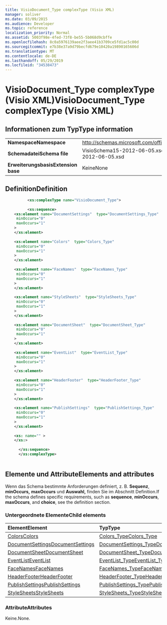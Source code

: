 ```yaml
---
title: VisioDocument_Type complexType (Visio XML)
manager: soliver
ms.date: 03/09/2015
ms.audience: Developer
ms.topic: reference
localization_priority: Normal
ms.assetid: 5003f98e-4fed-73f8-be55-5b068d9cbffe
ms.openlocfilehash: 8c0a5976139aee2f3aee41b3709ce5fd1ac5c00d
ms.sourcegitcommit: e7b38e37a9d79becfd679e10420a19890165606d
ms.translationtype: MT
ms.contentlocale: de-DE
ms.lasthandoff: 05/29/2019
ms.locfileid: "34538473"
---
```

# <a name="visiodocument_type-complextype-visio-xml"></a><span data-ttu-id="d01fe-102">VisioDocument_Type complexType (Visio XML)</span><span class="sxs-lookup"><span data-stu-id="d01fe-102">VisioDocument_Type complexType (Visio XML)</span></span>

## <a name="type-information"></a><span data-ttu-id="d01fe-103">Informationen zum Typ</span><span class="sxs-lookup"><span data-stu-id="d01fe-103">Type information</span></span>

|||
|:-----|:-----|
|<span data-ttu-id="d01fe-104">**Namespace**</span><span class="sxs-lookup"><span data-stu-id="d01fe-104">**Namespace**</span></span> <br/> |http://schemas.microsoft.com/office/visio/2011/1/core  <br/> |
|<span data-ttu-id="d01fe-105">**Schemadatei**</span><span class="sxs-lookup"><span data-stu-id="d01fe-105">**Schema file**</span></span> <br/> |<span data-ttu-id="d01fe-106">VisioSchema15-2012-06-05.xsd</span><span class="sxs-lookup"><span data-stu-id="d01fe-106">VisioSchema15-2012-06-05.xsd</span></span>  <br/> |
|<span data-ttu-id="d01fe-107">**Erweiterungsbasis**</span><span class="sxs-lookup"><span data-stu-id="d01fe-107">**Extension base**</span></span> <br/> |<span data-ttu-id="d01fe-108">Keine</span><span class="sxs-lookup"><span data-stu-id="d01fe-108">None</span></span>  <br/> |
   
## <a name="definition"></a><span data-ttu-id="d01fe-109">Definition</span><span class="sxs-lookup"><span data-stu-id="d01fe-109">Definition</span></span>

```XML
          <xs:complexType name="VisioDocument_Type">
          
          <xs:sequence>
    <xs:element name="DocumentSettings"  type="DocumentSettings_Type"
     minOccurs="0"
     maxOccurs="1"
    >
    </xs:element>
    
    <xs:element name="Colors"  type="Colors_Type"
     minOccurs="0"
     maxOccurs="1"
    >
    </xs:element>
    
    <xs:element name="FaceNames"  type="FaceNames_Type"
     minOccurs="0"
     maxOccurs="1"
    >
    </xs:element>
    
    <xs:element name="StyleSheets"  type="StyleSheets_Type"
     minOccurs="0"
     maxOccurs="1"
    >
    </xs:element>
    
    <xs:element name="DocumentSheet"  type="DocumentSheet_Type"
     minOccurs="0"
     maxOccurs="1"
    >
    </xs:element>
    
    <xs:element name="EventList"  type="EventList_Type"
     minOccurs="0"
     maxOccurs="1"
    >
    </xs:element>
    
    <xs:element name="HeaderFooter"  type="HeaderFooter_Type"
     minOccurs="0"
     maxOccurs="1"
    >
    </xs:element>
    
    <xs:element name="PublishSettings"  type="PublishSettings_Type"
     minOccurs="0"
     maxOccurs="1"
    >
    </xs:element>
    
    <xs: name="" >
    </xs:>
    
      </xs:sequence>
      </xs:complexType>
      
```

## <a name="elements-and-attributes"></a><span data-ttu-id="d01fe-110">Elemente und Attribute</span><span class="sxs-lookup"><span data-stu-id="d01fe-110">Elements and attributes</span></span>

<span data-ttu-id="d01fe-111">Wenn das Schema bestimmte Anforderungen definiert, z. B. **Sequenz**, **minOccurs,** **maxOccurs** und **Auswahl,** finden Sie im Abschnitt Definition.</span><span class="sxs-lookup"><span data-stu-id="d01fe-111">If the schema defines specific requirements, such as **sequence**, **minOccurs**, **maxOccurs**, and **choice**, see the definition section.</span></span> 
  
### <a name="child-elements"></a><span data-ttu-id="d01fe-112">Untergeordnete Elemente</span><span class="sxs-lookup"><span data-stu-id="d01fe-112">Child elements</span></span>

|<span data-ttu-id="d01fe-113">**Element**</span><span class="sxs-lookup"><span data-stu-id="d01fe-113">**Element**</span></span>|<span data-ttu-id="d01fe-114">**Typ**</span><span class="sxs-lookup"><span data-stu-id="d01fe-114">**Type**</span></span>|<span data-ttu-id="d01fe-115">**Beschreibung**</span><span class="sxs-lookup"><span data-stu-id="d01fe-115">**Description**</span></span>|
|:-----|:-----|:-----|
|[<span data-ttu-id="d01fe-116">Colors</span><span class="sxs-lookup"><span data-stu-id="d01fe-116">Colors</span></span>](colors-element-visiodocument_type-complextypevisio-xml.md) <br/> |[<span data-ttu-id="d01fe-117">Colors_Type</span><span class="sxs-lookup"><span data-stu-id="d01fe-117">Colors_Type</span></span>](colors_type-complextypevisio-xml.md) <br/> ||
|[<span data-ttu-id="d01fe-118">DocumentSettings</span><span class="sxs-lookup"><span data-stu-id="d01fe-118">DocumentSettings</span></span>](documentsettings-element-visiodocument_type-complextypevisio-xml.md) <br/> |[<span data-ttu-id="d01fe-119">DocumentSettings_Type</span><span class="sxs-lookup"><span data-stu-id="d01fe-119">DocumentSettings_Type</span></span>](documentsettings_type-complextypevisio-xml.md) <br/> ||
|[<span data-ttu-id="d01fe-120">DocumentSheet</span><span class="sxs-lookup"><span data-stu-id="d01fe-120">DocumentSheet</span></span>](documentsheet-element-visiodocument_type-complextypevisio-xml.md) <br/> |[<span data-ttu-id="d01fe-121">DocumentSheet_Type</span><span class="sxs-lookup"><span data-stu-id="d01fe-121">DocumentSheet_Type</span></span>](documentsheet_type-complextypevisio-xml.md) <br/> ||
|[<span data-ttu-id="d01fe-122">EventList</span><span class="sxs-lookup"><span data-stu-id="d01fe-122">EventList</span></span>](eventlist-element-visiodocument_type-complextypevisio-xml.md) <br/> |[<span data-ttu-id="d01fe-123">EventList_Type</span><span class="sxs-lookup"><span data-stu-id="d01fe-123">EventList_Type</span></span>](eventlist_type-complextypevisio-xml.md) <br/> ||
|[<span data-ttu-id="d01fe-124">FaceNames</span><span class="sxs-lookup"><span data-stu-id="d01fe-124">FaceNames</span></span>](facenames-element-visiodocument_type-complextypevisio-xml.md) <br/> |[<span data-ttu-id="d01fe-125">FaceNames_Type</span><span class="sxs-lookup"><span data-stu-id="d01fe-125">FaceNames_Type</span></span>](facenames_type-complextypevisio-xml.md) <br/> ||
|[<span data-ttu-id="d01fe-126">HeaderFooter</span><span class="sxs-lookup"><span data-stu-id="d01fe-126">HeaderFooter</span></span>](headerfooter-element-visiodocument_type-complextypevisio-xml.md) <br/> |[<span data-ttu-id="d01fe-127">HeaderFooter_Type</span><span class="sxs-lookup"><span data-stu-id="d01fe-127">HeaderFooter_Type</span></span>](headerfooter_type-complextypevisio-xml.md) <br/> ||
|[<span data-ttu-id="d01fe-128">PublishSettings</span><span class="sxs-lookup"><span data-stu-id="d01fe-128">PublishSettings</span></span>](publishsettings-element-visiodocument_type-complextypevisio-xml.md) <br/> |[<span data-ttu-id="d01fe-129">PublishSettings_Type</span><span class="sxs-lookup"><span data-stu-id="d01fe-129">PublishSettings_Type</span></span>](publishsettings_type-complextypevisio-xml.md) <br/> ||
|[<span data-ttu-id="d01fe-130">StyleSheets</span><span class="sxs-lookup"><span data-stu-id="d01fe-130">StyleSheets</span></span>](stylesheets-element-visiodocument_type-complextypevisio-xml.md) <br/> |[<span data-ttu-id="d01fe-131">StyleSheets_Type</span><span class="sxs-lookup"><span data-stu-id="d01fe-131">StyleSheets_Type</span></span>](stylesheets_type-complextypevisio-xml.md) <br/> ||
   
### <a name="attributes"></a><span data-ttu-id="d01fe-132">Attribute</span><span class="sxs-lookup"><span data-stu-id="d01fe-132">Attributes</span></span>

<span data-ttu-id="d01fe-133">Keine.</span><span class="sxs-lookup"><span data-stu-id="d01fe-133">None.</span></span>
  

